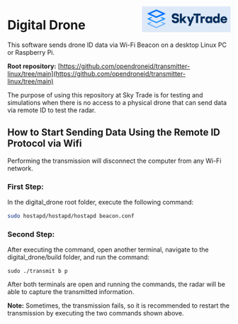 <p align="right">
  <img src="../others/images/16image.png" alt="SkyTrade" width="200" style="float: right;">
</p>

# Digital Drone
This software sends drone ID data via Wi-Fi Beacon on a desktop Linux PC or Raspberry Pi.

**Root repository:** [https://github.com/opendroneid/transmitter-linux/tree/main](https://github.com/opendroneid/transmitter-linux/tree/main)

The purpose of using this repository at Sky Trade is for testing and simulations when there is no access to a physical drone that can send data via remote ID to test the radar.

## How to Start Sending Data Using the Remote ID Protocol via Wifi

Performing the transmission will disconnect the computer from any Wi-Fi network.

### First Step:
In the digital_drone root folder, execute the following command:
```bash
sudo hostapd/hostapd/hostapd beacon.conf
```

### Second Step:

After executing the command, open another terminal, navigate to the digital_drone/build folder, and run the command:
```
sudo ./transmit b p
```

After both terminals are open and running the commands, the radar will be able to capture the transmitted information.

**Note:** Sometimes, the transmission fails, so it is recommended to restart the transmission by executing the two commands shown above.
